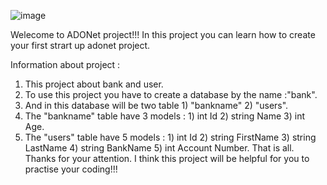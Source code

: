 ![image](https://github.com/bekzod28072009/Bank/assets/142194644/8c25da90-958c-403b-93ae-c968056d3cd3)

Welecome to ADONet project!!!
In this project you can learn how to create your first strart up adonet project.

Information about project : 

1) This project about bank and user.
2) To use this project you have to create a database by the name :"bank".
3) And in this database will be two table 1) "bankname" 2) "users".
4) The "bankname" table have 3 models : 1) int Id 2) string Name 3) int Age.
5) The "users" table have 5 models : 1) int Id 2) string FirstName 3) string LastName 4) string BankName 5) int Account Number.
That is all.
Thanks for your attention.
I think this project will be helpful for you to practise your coding!!!
